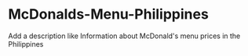 # McDonalds-Menu-Philippines
Add a description like Information about McDonald's menu prices in the Philippines
